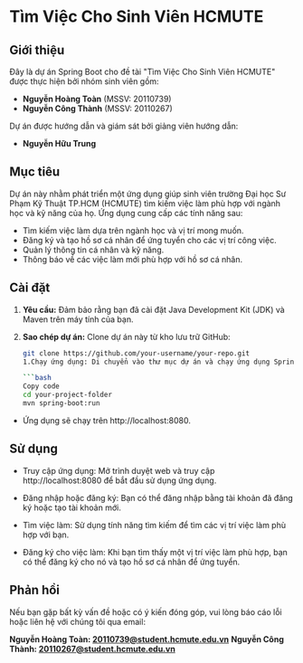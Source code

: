 # Tìm Việc Cho Sinh Viên HCMUTE

## Giới thiệu

Đây là dự án Spring Boot cho đề tài "Tìm Việc Cho Sinh Viên HCMUTE" được thực hiện bởi nhóm sinh viên gồm:

- **Nguyễn Hoàng Toàn** (MSSV: 20110739)
- **Nguyễn Công Thành** (MSSV: 20110267)

Dự án được hướng dẫn và giám sát bởi giảng viên hướng dẫn:

- **Nguyễn Hữu Trung**

## Mục tiêu

Dự án này nhằm phát triển một ứng dụng giúp sinh viên trường Đại học Sư Phạm Kỹ Thuật TP.HCM (HCMUTE) tìm kiếm việc làm phù hợp với ngành học và kỹ năng của họ. Ứng dụng cung cấp các tính năng sau:

- Tìm kiếm việc làm dựa trên ngành học và vị trí mong muốn.
- Đăng ký và tạo hồ sơ cá nhân để ứng tuyển cho các vị trí công việc.
- Quản lý thông tin cá nhân và kỹ năng.
- Thông báo về các việc làm mới phù hợp với hồ sơ cá nhân.

## Cài đặt

1. **Yêu cầu:** Đảm bảo rằng bạn đã cài đặt Java Development Kit (JDK) và Maven trên máy tính của bạn.

2. **Sao chép dự án:** Clone dự án này từ kho lưu trữ GitHub:

   ```bash
   git clone https://github.com/your-username/your-repo.git
   1.Chạy ứng dụng: Di chuyển vào thư mục dự án và chạy ứng dụng Spring Boot:

   ```bash
   Copy code
   cd your-project-folder
   mvn spring-boot:run
- Ứng dụng sẽ chạy trên http://localhost:8080.

## Sử dụng
- Truy cập ứng dụng: Mở trình duyệt web và truy cập http://localhost:8080 để bắt đầu sử dụng ứng dụng.

- Đăng nhập hoặc đăng ký: Bạn có thể đăng nhập bằng tài khoản đã đăng ký hoặc tạo tài khoản mới.

- Tìm việc làm: Sử dụng tính năng tìm kiếm để tìm các vị trí việc làm phù hợp với bạn.

- Đăng ký cho việc làm: Khi bạn tìm thấy một vị trí việc làm phù hợp, bạn có thể đăng ký cho nó và tạo hồ sơ cá nhân để ứng tuyển.

## Phản hồi
Nếu bạn gặp bất kỳ vấn đề hoặc có ý kiến đóng góp, vui lòng báo cáo lỗi hoặc liên hệ với chúng tôi qua email:

**Nguyễn Hoàng Toàn: 20110739@student.hcmute.edu.vn**
**Nguyễn Công Thành: 20110267@student.hcmute.edu.vn**
